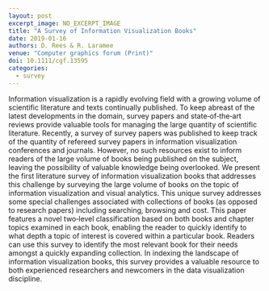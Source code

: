 ```yaml
---
layout: post
excerpt_image: NO_EXCERPT_IMAGE
title: "A Survey of Information Visualization Books"
date: 2019-01-16
authors: D. Rees & R. Laramee
venue: "Computer graphics forum (Print)"
doi: 10.1111/cgf.13595
categories:
  - survey
---
```

Information visualization is a rapidly evolving field with a growing volume of scientific literature and texts continually published. To keep abreast of the latest developments in the domain, survey papers and state‐of‐the‐art reviews provide valuable tools for managing the large quantity of scientific literature. Recently, a survey of survey papers was published to keep track of the quantity of refereed survey papers in information visualization conferences and journals. However, no such resources exist to inform readers of the large volume of books being published on the subject, leaving the possibility of valuable knowledge being overlooked. We present the first literature survey of information visualization books that addresses this challenge by surveying the large volume of books on the topic of information visualization and visual analytics. This unique survey addresses some special challenges associated with collections of books (as opposed to research papers) including searching, browsing and cost. This paper features a novel two‐level classification based on both books and chapter topics examined in each book, enabling the reader to quickly identify to what depth a topic of interest is covered within a particular book. Readers can use this survey to identify the most relevant book for their needs amongst a quickly expanding collection. In indexing the landscape of information visualization books, this survey provides a valuable resource to both experienced researchers and newcomers in the data visualization discipline.
